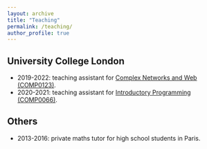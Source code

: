 ```yaml
---
layout: archive
title: "Teaching"
permalink: /teaching/
author_profile: true
---
```


## University College London

* 2019-2022: teaching assistant for [Complex Networks and Web (COMP0123)](https://www.ucl.ac.uk/module-catalogue/modules/complex-networks-and-web/COMP0123).
* 2020-2021: teaching assistant for [Introductory Programming (COMP0066)](https://www.ucl.ac.uk/module-catalogue/modules/introductory-programming/COMP0066).

## Others
* 2013-2016: private maths tutor for high school students in Paris.